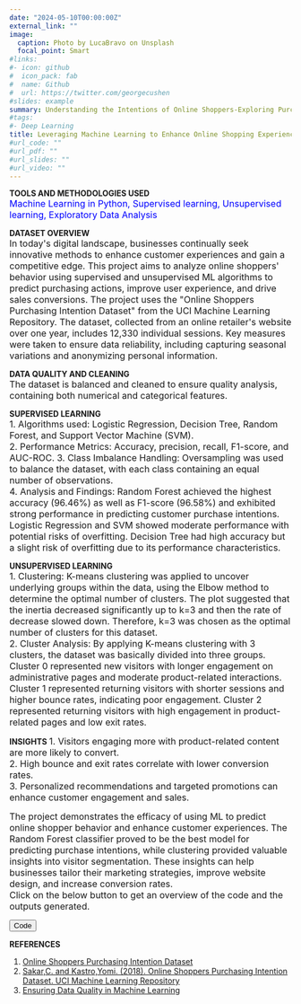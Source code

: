 ```yaml
---
date: "2024-05-10T00:00:00Z"
external_link: ""
image:
  caption: Photo by LucaBravo on Unsplash
  focal_point: Smart
#links:
#- icon: github
#  icon_pack: fab
#  name: Github
#  url: https://twitter.com/georgecushen
#slides: example
summary: Understanding the Intentions of Online Shoppers-Exploring Purchasing Behavior
#tags:
#- Deep Learning
title: Leveraging Machine Learning to Enhance Online Shopping Experiences
#url_code: ""
#url_pdf: ""
#url_slides: ""
#url_video: ""
---
```



**TOOLS AND METHODOLOGIES USED**  
<span style="font-size: medium; color: blue;"> Machine Learning in Python, Supervised learning, Unsupervised learning, Exploratory Data Analysis</span>   

**DATASET OVERVIEW**  
<span style="font-size: medium;">In today's digital landscape, businesses continually seek innovative methods to enhance customer experiences and gain a competitive edge. This project aims to analyze online shoppers' behavior using supervised and unsupervised ML algorithms to predict purchasing actions, improve user experience, and drive sales conversions. The project uses the "Online Shoppers Purchasing Intention Dataset" from the UCI Machine Learning Repository. The dataset, collected from an online retailer's website over one year, includes 12,330 individual sessions. Key measures were taken to ensure data reliability, including capturing seasonal variations and anonymizing personal information.</span>

**DATA QUALITY AND CLEANING**  
<span style="font-size: medium;">The dataset is balanced and cleaned to ensure quality analysis, containing both numerical and categorical features.</span>
 
**SUPERVISED LEARNING**  
<span style="font-size: medium;">1. Algorithms used: Logistic Regression, Decision Tree, Random Forest, and Support Vector Machine (SVM).  
2. Performance Metrics: Accuracy, precision, recall, F1-score, and AUC-ROC. 
3. Class Imbalance Handling: Oversampling was used to balance the dataset, with each class containing an equal number of observations.  
4. Analysis and Findings: Random Forest achieved the highest accuracy (96.46%) as well as F1-score (96.58%) and exhibited strong performance in predicting customer purchase intentions. Logistic Regression and SVM showed moderate performance with potential risks of overfitting. Decision Tree had high accuracy but a slight risk of overfitting due to its performance characteristics.</span> 
  
**UNSUPERVISED LEARNING**  
<span style="font-size: medium;">1. Clustering: K-means clustering was applied to uncover underlying groups within the data, using the Elbow method to determine the optimal number of clusters. The plot suggested that the inertia decreased significantly up to k=3 and then the rate of decrease slowed down. Therefore, k=3 was chosen as the optimal number of clusters for this dataset.  
2. Cluster Analysis: By applying K-means clustering with 3 clusters,  the dataset was basically divided into three groups. Cluster 0 represented new visitors with longer engagement on administrative pages and moderate product-related interactions. Cluster 1 represented returning visitors with shorter sessions and higher bounce rates, indicating poor engagement. Cluster 2 represented returning visitors with high engagement in product-related pages and low exit rates.</span>   
  
**INSIGHTS**
<span style="font-size: medium;">1. Visitors engaging more with product-related content are more likely to convert.  
2. High bounce and exit rates correlate with lower conversion rates.  
3. Personalized recommendations and targeted promotions can enhance customer engagement and sales.</span>

<span style="font-size: medium;">The project demonstrates the efficacy of using ML to predict online shopper behavior and enhance customer experiences. The Random Forest classifier proved to be the best model for predicting purchase intentions, while clustering provided valuable insights into visitor segmentation. These insights can help businesses tailor their marketing strategies, improve website design, and increase conversion rates.  
Click on the below button to get an overview of the code and the outputs generated.</span>
<html lang="en">
<head>
<meta charset="UTF-8">
<meta name="viewport" content="width=device-width, initial-scale=1.0">
<title>Hidden Content Demo</title>
<style>
  .hidden {
    display: none;
  }
</style>
</head>
<body>

<script>
let currentContent = null;

  function toggleContent(id) {
    if (currentContent !== null) {
      currentContent.classList.add('hidden');
    }
    var content = document.getElementById(id);
    content.classList.remove('hidden');
    currentContent = content;
  }
</script>

<button onclick="toggleContent('Step-1')">Code</button>

<div id="Step-1" class="hidden">

![](/Code1_233.jpg)
![](/Code2_233.jpg)
![](/Code3_233.jpg)
![](/Code4_233.jpg)
![](/Code5_233.jpg)
![](/Code6_233.jpg)
![](/Code7_233.jpg)
![](/Code8_233.jpg)
![](/Code9_233.jpg)
![](/Code10_233.jpg)
![](/Code11_233.jpg)
![](/Code12_233.jpg)
![](/Code13_233.jpg)
![](/Code14_233.jpg)
![](/Code15_233.jpg)
![](/Code16_233.jpg)
![](/Code17_233.jpg)
![](/Code18_233.jpg)
![](/Code19_233.jpg)
![](/Code20_233.jpg)
![](/Code21_233.jpg)
![](/Code22_233.jpg)
![](/Code23_233.jpg)
![](/Code24_233.jpg)
![](/Code25_233.jpg)
![](/Code26_233.jpg)
![](/Code27_233.jpg)
![](/Code28_233.jpg)
![](/Code29_233.jpg)

</div>
</body>
</html> 

**REFERENCES**  
1. [Online Shoppers Purchasing Intention Dataset](https://archive.ics.uci.edu/dataset/468/online+shoppers+purchasing+intention+dataset)
2. [Sakar,C. and Kastro,Yomi. (2018). Online Shoppers Purchasing Intention Dataset. UCI Machine Learning Repository](https://doi.org/10.24432/C5F88Q)
3. [Ensuring Data Quality in Machine Learning](https://medium.com/@khotijahs1/ensuring-data-quality-in-machine-learning-best-practices-and-python-code-example-809f46cf5bcb)



